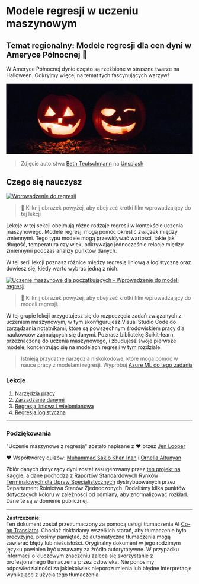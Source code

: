 <!--
CO_OP_TRANSLATOR_METADATA:
{
  "original_hash": "508582278dbb8edd2a8a80ac96ef416c",
  "translation_date": "2025-09-03T16:17:02+00:00",
  "source_file": "2-Regression/README.md",
  "language_code": "pl"
}
-->
# Modele regresji w uczeniu maszynowym
## Temat regionalny: Modele regresji dla cen dyni w Ameryce Północnej 🎃

W Ameryce Północnej dynie często są rzeźbione w straszne twarze na Halloween. Odkryjmy więcej na temat tych fascynujących warzyw!

![jack-o-lanterns](../../../translated_images/jack-o-lanterns.181c661a9212457d7756f37219f660f1358af27554d856e5a991f16b4e15337c.pl.jpg)
> Zdjęcie autorstwa <a href="https://unsplash.com/@teutschmann?utm_source=unsplash&utm_medium=referral&utm_content=creditCopyText">Beth Teutschmann</a> na <a href="https://unsplash.com/s/photos/jack-o-lanterns?utm_source=unsplash&utm_medium=referral&utm_content=creditCopyText">Unsplash</a>
  
## Czego się nauczysz

[![Wprowadzenie do regresji](https://img.youtube.com/vi/5QnJtDad4iQ/0.jpg)](https://youtu.be/5QnJtDad4iQ "Film wprowadzający do regresji - Kliknij, aby obejrzeć!")
> 🎥 Kliknij obrazek powyżej, aby obejrzeć krótki film wprowadzający do tej lekcji

Lekcje w tej sekcji obejmują różne rodzaje regresji w kontekście uczenia maszynowego. Modele regresji mogą pomóc określić _związek_ między zmiennymi. Tego typu modele mogą przewidywać wartości, takie jak długość, temperatura czy wiek, odkrywając jednocześnie relacje między zmiennymi podczas analizy punktów danych.

W tej serii lekcji poznasz różnice między regresją liniową a logistyczną oraz dowiesz się, kiedy warto wybrać jedną z nich.

[![Uczenie maszynowe dla początkujących - Wprowadzenie do modeli regresji](https://img.youtube.com/vi/XA3OaoW86R8/0.jpg)](https://youtu.be/XA3OaoW86R8 "Uczenie maszynowe dla początkujących - Wprowadzenie do modeli regresji")

> 🎥 Kliknij obrazek powyżej, aby obejrzeć krótki film wprowadzający do modeli regresji.

W tej grupie lekcji przygotujesz się do rozpoczęcia zadań związanych z uczeniem maszynowym, w tym skonfigurujesz Visual Studio Code do zarządzania notatnikami, które są powszechnym środowiskiem pracy dla naukowców zajmujących się danymi. Poznasz bibliotekę Scikit-learn, przeznaczoną do uczenia maszynowego, i zbudujesz swoje pierwsze modele, koncentrując się na modelach regresji w tym rozdziale.

> Istnieją przydatne narzędzia niskokodowe, które mogą pomóc w nauce pracy z modelami regresji. Wypróbuj [Azure ML do tego zadania](https://docs.microsoft.com/learn/modules/create-regression-model-azure-machine-learning-designer/?WT.mc_id=academic-77952-leestott)

### Lekcje

1. [Narzędzia pracy](1-Tools/README.md)
2. [Zarządzanie danymi](2-Data/README.md)
3. [Regresja liniowa i wielomianowa](3-Linear/README.md)
4. [Regresja logistyczna](4-Logistic/README.md)

---
### Podziękowania

"Uczenie maszynowe z regresją" zostało napisane z ♥️ przez [Jen Looper](https://twitter.com/jenlooper)

♥️ Współtwórcy quizów: [Muhammad Sakib Khan Inan](https://twitter.com/Sakibinan) i [Ornella Altunyan](https://twitter.com/ornelladotcom)

Zbiór danych dotyczący dyni został zasugerowany przez [ten projekt na Kaggle](https://www.kaggle.com/usda/a-year-of-pumpkin-prices), a dane pochodzą z [Raportów Standardowych Rynków Terminalowych dla Upraw Specjalistycznych](https://www.marketnews.usda.gov/mnp/fv-report-config-step1?type=termPrice) dystrybuowanych przez Departament Rolnictwa Stanów Zjednoczonych. Dodaliśmy kilka punktów dotyczących koloru w zależności od odmiany, aby znormalizować rozkład. Dane te są w domenie publicznej.

---

**Zastrzeżenie**:  
Ten dokument został przetłumaczony za pomocą usługi tłumaczenia AI [Co-op Translator](https://github.com/Azure/co-op-translator). Chociaż dokładamy wszelkich starań, aby tłumaczenie było precyzyjne, prosimy pamiętać, że automatyczne tłumaczenia mogą zawierać błędy lub nieścisłości. Oryginalny dokument w jego rodzimym języku powinien być uznawany za źródło autorytatywne. W przypadku informacji o kluczowym znaczeniu zaleca się skorzystanie z profesjonalnego tłumaczenia przez człowieka. Nie ponosimy odpowiedzialności za jakiekolwiek nieporozumienia lub błędne interpretacje wynikające z użycia tego tłumaczenia.